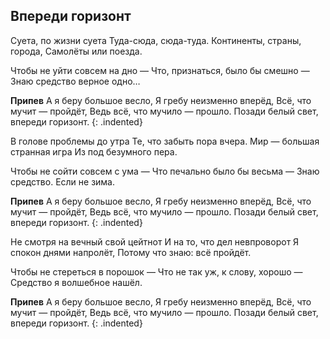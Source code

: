 ﻿---
layout: lyrics
---

## Впереди горизонт

Суета, по жизни суета
Туда-сюда, сюда-туда.
Континенты, страны, города,
Самолёты или поезда.

Чтобы не уйти совсем на дно —
Что, признаться, было бы смешно —
Знаю средство верное одно…

**Припев**
А я беру большое весло,
Я гребу неизменно вперёд,
Всё, что мучит — пройдёт,
Ведь всё, что мучило — прошло.
Позади белый свет, впереди горизонт.
{: .indented}

В голове проблемы до утра
Те, что забыть пора вчера.
Мир — большая странная игра
Из под безумного пера.

Чтобы не сойти совсем с ума —
Что печально было бы весьма —
Знаю средство. Если не зима.

**Припев**
А я беру большое весло,
Я гребу неизменно вперёд,
Всё, что мучит — пройдёт,
Ведь всё, что мучило — прошло.
Позади белый свет, впереди горизонт.
{: .indented}

Не смотря на вечный свой цейтнот
И на то, что дел невпроворот
Я спокон днями напролёт,
Потому что знаю: всё пройдёт.

Чтобы не стереться в порошок —
Что не так уж, к слову, хорошо —
Средство я волшебное нашёл.

**Припев**
А я беру большое весло,
Я гребу неизменно вперёд,
Всё, что мучит — пройдёт,
Ведь всё, что мучило — прошло.
Позади белый свет, впереди горизонт.
{: .indented}
